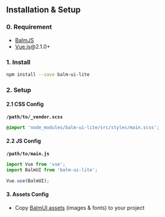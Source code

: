 ## Installation & Setup

### 0. Requirement

- [BalmJS](http://balmjs.com/)
- [Vue.js](https://vuejs.org/)@2.1.0+

### 1. Install

```sh
npm install --save balm-ui-lite
```

### 2. Setup

#### 2.1 CSS Config

__`/path/to/_vendor.scss`__

```css
@import 'node_modules/balm-ui-lite/src/styles/main.scss';
```

#### 2.2 JS Config

__`/path/to/main.js`__

```js
import Vue from 'vue';
import BalmUI from 'balm-ui-lite';

Vue.use(BalmUI);
```

#### 3. Assets Config

- Copy [BalmUI assets](http://balmjs.com/ui-vue-lite/assets.zip) (images & fonts) to your project
